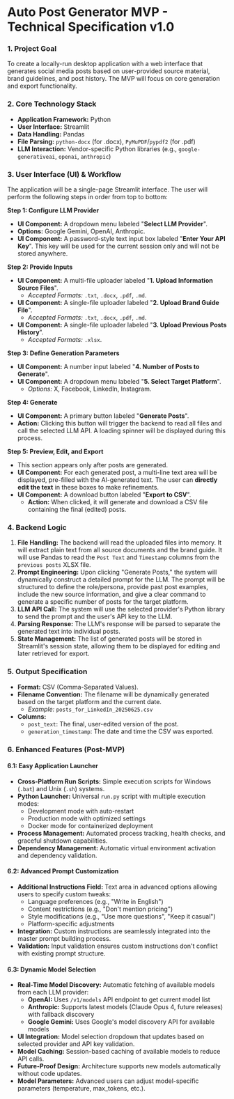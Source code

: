 # Auto Post Generator MVP - Technical Specification v1.0

### **1. Project Goal**

To create a locally-run desktop application with a web interface that generates social media posts based on user-provided source material, brand guidelines, and post history. The MVP will focus on core generation and export functionality.

### **2. Core Technology Stack**

* **Application Framework:** Python
* **User Interface:** Streamlit
* **Data Handling:** Pandas
* **File Parsing:** `python-docx` (for .docx), `PyMuPDF`/`pypdf2` (for .pdf)
* **LLM Interaction:** Vendor-specific Python libraries (e.g., `google-generativeai`, `openai`, `anthropic`)

### **3. User Interface (UI) & Workflow**

The application will be a single-page Streamlit interface. The user will perform the following steps in order from top to bottom:

**Step 1: Configure LLM Provider**
* **UI Component:** A dropdown menu labeled "**Select LLM Provider**".
* **Options:** Google Gemini, OpenAI, Anthropic.
* **UI Component:** A password-style text input box labeled "**Enter Your API Key**". This key will be used for the current session only and will not be stored anywhere.

**Step 2: Provide Inputs**
* **UI Component:** A multi-file uploader labeled "**1. Upload Information Source Files**".
    * *Accepted Formats:* `.txt`, `.docx`, `.pdf`, `.md`.
* **UI Component:** A single-file uploader labeled "**2. Upload Brand Guide File**".
    * *Accepted Formats:* `.txt`, `.docx`, `.pdf`, `.md`.
* **UI Component:** A single-file uploader labeled "**3. Upload Previous Posts History**".
    * *Accepted Formats:* `.xlsx`.

**Step 3: Define Generation Parameters**
* **UI Component:** A number input labeled "**4. Number of Posts to Generate**".
* **UI Component:** A dropdown menu labeled "**5. Select Target Platform**".
    * *Options:* X, Facebook, LinkedIn, Instagram.

**Step 4: Generate**
* **UI Component:** A primary button labeled "**Generate Posts**".
* **Action:** Clicking this button will trigger the backend to read all files and call the selected LLM API. A loading spinner will be displayed during this process.

**Step 5: Preview, Edit, and Export**
* This section appears only after posts are generated.
* **UI Component:** For each generated post, a multi-line text area will be displayed, pre-filled with the AI-generated text. The user can **directly edit the text** in these boxes to make refinements.
* **UI Component:** A download button labeled "**Export to CSV**".
    * **Action:** When clicked, it will generate and download a CSV file containing the final (edited) posts.

### **4. Backend Logic**

1.  **File Handling:** The backend will read the uploaded files into memory. It will extract plain text from all source documents and the brand guide. It will use Pandas to read the `Post Text` and `Timestamp` columns from the `previous posts` XLSX file.
2.  **Prompt Engineering:** Upon clicking "Generate Posts," the system will dynamically construct a detailed prompt for the LLM. The prompt will be structured to define the role/persona, provide past post examples, include the new source information, and give a clear command to generate a specific number of posts for the target platform.
3.  **LLM API Call:** The system will use the selected provider's Python library to send the prompt and the user's API key to the LLM.
4.  **Parsing Response:** The LLM's response will be parsed to separate the generated text into individual posts.
5.  **State Management:** The list of generated posts will be stored in Streamlit's session state, allowing them to be displayed for editing and later retrieved for export.

### **5. Output Specification**

* **Format:** CSV (Comma-Separated Values).
* **Filename Convention:** The filename will be dynamically generated based on the target platform and the current date.
    * *Example:* `posts_for_LinkedIn_20250625.csv`
* **Columns:**
    * `post_text`: The final, user-edited version of the post.
    * `generation_timestamp`: The date and time the CSV was exported.

### **6. Enhanced Features (Post-MVP)**

#### **6.1: Easy Application Launcher**
* **Cross-Platform Run Scripts:** Simple execution scripts for Windows (`.bat`) and Unix (`.sh`) systems.
* **Python Launcher:** Universal `run.py` script with multiple execution modes:
    * Development mode with auto-restart
    * Production mode with optimized settings
    * Docker mode for containerized deployment
* **Process Management:** Automated process tracking, health checks, and graceful shutdown capabilities.
* **Dependency Management:** Automatic virtual environment activation and dependency validation.

#### **6.2: Advanced Prompt Customization**
* **Additional Instructions Field:** Text area in advanced options allowing users to specify custom tweaks:
    * Language preferences (e.g., "Write in English")
    * Content restrictions (e.g., "Don't mention pricing")
    * Style modifications (e.g., "Use more questions", "Keep it casual")
    * Platform-specific adjustments
* **Integration:** Custom instructions are seamlessly integrated into the master prompt building process.
* **Validation:** Input validation ensures custom instructions don't conflict with existing prompt structure.

#### **6.3: Dynamic Model Selection**
* **Real-Time Model Discovery:** Automatic fetching of available models from each LLM provider:
    * **OpenAI:** Uses `/v1/models` API endpoint to get current model list
    * **Anthropic:** Supports latest models (Claude Opus 4, future releases) with fallback discovery
    * **Google Gemini:** Uses Google's model discovery API for available models
* **UI Integration:** Model selection dropdown that updates based on selected provider and API key validation.
* **Model Caching:** Session-based caching of available models to reduce API calls.
* **Future-Proof Design:** Architecture supports new models automatically without code updates.
* **Model Parameters:** Advanced users can adjust model-specific parameters (temperature, max_tokens, etc.).